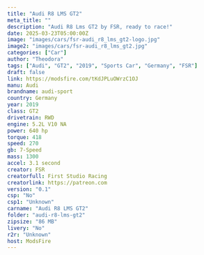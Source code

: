 ```yaml
---
title: "Audi R8 LMS GT2"
meta_title: ""
description: "Audi R8 Lms GT2 by FSR, ready to race!"
date: 2025-03-23T05:00:00Z
image: "images/cars/fsr-audi_r8_lms_gt2-logo.jpg"
image2: "images/cars/fsr-audi_r8_lms_gt2.jpg"
categories: ["Car"]
author: "Theodora"
tags: ["Audi", "GT2", "2019", "Sports Car", "Germany", "FSR"]
draft: false
link: https://modsfire.com/tKdJPLuOWrzC1OJ
manu: Audi
brandname: audi-sport
country: Germany
year: 2019
class: GT2
drivetrain: RWD
engine: 5.2L V10 NA
power: 640 hp
torque: 418
speed: 270
gb: 7-Speed
mass: 1300
accel: 3.1 second
creator: FSR
creatorfull: First Studio Racing
creatorlink: https://patreon.com
version: "0.1"
csp: "No"
csp1: "Unknown"
carname: "Audi R8 LMS GT2"
folder: "audi-r8-lms-gt2"
zipsize: "86 MB"
livery: "No"
r2r: "Unknown"
host: ModsFire
---
```

